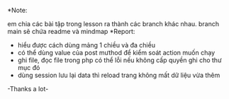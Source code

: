 *Note:

em chia các bài tập trong lesson ra thành các branch khác nhau.
branch main sẽ chứa readme và mindmap
*Report:
- hiểu được cách dùng mảng 1 chiều và đa chiều
- có thể dùng value của post mưthod để kiểm soát action muốn chạy
- ghi file, đọc file trong php có thể lỗi nếu không cấp quyền ghi cho thư mục đó
- dùng session lưu lại data thì reload trang không mất dữ liệu vừa thêm

-Thanks a lot-